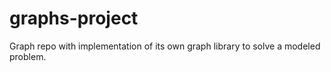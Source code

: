 # graphs-project
Graph repo with implementation of its own graph library to solve a modeled problem.
